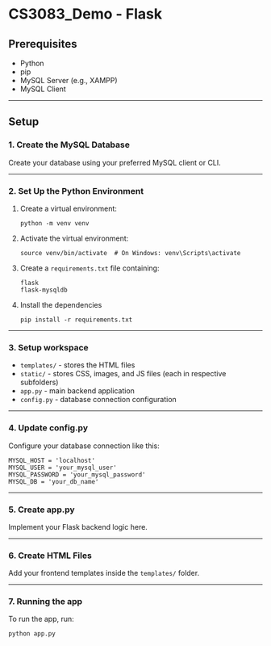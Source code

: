 # CS3083_Demo - Flask

## Prerequisites
- Python
- pip
- MySQL Server (e.g., XAMPP)
- MySQL Client

---

## Setup

### 1. Create the MySQL Database
Create your database using your preferred MySQL client or CLI.

---

### 2. Set Up the Python Environment

1. Create a virtual environment:
   ```
   python -m venv venv
   ```

3. Activate the virtual environment:
   ```
   source venv/bin/activate  # On Windows: venv\Scripts\activate
   ```

5. Create a `requirements.txt` file containing:
   ```
   flask
   flask-mysqldb
   ```

6. Install the dependencies
   ```
   pip install -r requirements.txt
   ```

---

### 3. Setup workspace
 - `templates/` - stores the HTML files
 - `static/` - stores CSS, images, and JS files (each in respective subfolders)
 - `app.py` - main backend application
 - `config.py` - database connection configuration

---

### 4. Update config.py
Configure your database connection like this:
   ```
   MYSQL_HOST = 'localhost'
   MYSQL_USER = 'your_mysql_user'
   MYSQL_PASSWORD = 'your_mysql_password'
   MYSQL_DB = 'your_db_name'
   ```

---

### 5. Create app.py
Implement your Flask backend logic here.

---

### 6. Create HTML Files 
Add your frontend templates inside the `templates/` folder.

---

### 7. Running the app
To run the app, run: 
   ```
   python app.py
   ```
